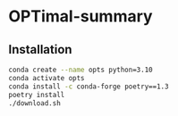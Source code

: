 # OPTimal-summary

## Installation

```bash
conda create --name opts python=3.10
conda activate opts
conda install -c conda-forge poetry==1.3
poetry install
./download.sh
```

